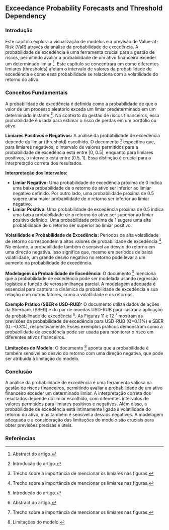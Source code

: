 ## Exceedance Probability Forecasts and Threshold Dependency

### Introdução
Este capítulo explora a visualização de modelos e a previsão de Value-at-Risk (VaR) através da análise da probabilidade de excedência. A probabilidade de excedência é uma ferramenta crucial para a gestão de riscos, permitindo avaliar a probabilidade de um ativo financeiro exceder um determinado limiar [^1]. Este capítulo se concentrará em como diferentes limiares (thresholds) afetam o intervalo de valores da probabilidade de excedência e como essa probabilidade se relaciona com a volatilidade do retorno do ativo.

### Conceitos Fundamentais
A probabilidade de excedência é definida como a probabilidade de que o valor de um processo aleatório exceda um limiar predeterminado em um determinado instante [^3]. No contexto da gestão de riscos financeiros, essa probabilidade é usada para estimar o risco de perdas em um portfólio ou ativo.

**Limiares Positivos e Negativos:**
A análise da probabilidade de excedência depende do limiar (threshold) escolhido. O documento [^18] especifica que, para limiares negativos, o intervalo de valores permitidos para a probabilidade de excedência está entre [0, 0.5], enquanto para limiares positivos, o intervalo está entre [0.5, 1]. Essa distinção é crucial para a interpretação correta dos resultados.

**Interpretação dos Intervalos:**
- **Limiar Negativo:** Uma probabilidade de excedência próxima de 0 indica uma baixa probabilidade de o retorno do ativo ser inferior ao limiar negativo definido. Por outro lado, uma probabilidade próxima de 0.5 sugere uma maior probabilidade de o retorno ser inferior ao limiar negativo.
- **Limiar Positivo:** Uma probabilidade de excedência próxima de 0.5 indica uma baixa probabilidade de o retorno do ativo ser superior ao limiar positivo definido. Uma probabilidade próxima de 1 sugere uma alta probabilidade de o retorno ser superior ao limiar positivo.

**Volatilidade e Probabilidade de Excedência:**
Períodos de alta volatilidade de retorno correspondem a altos valores de probabilidade de excedência [^18]. No entanto, a probabilidade também é sensível ao desvio do retorno em uma direção negativa. Isso significa que, mesmo em períodos de baixa volatilidade, um grande desvio negativo no retorno pode levar a um aumento na probabilidade de excedência.

**Modelagem da Probabilidade de Excedência:**
O documento [^3] menciona que a probabilidade de excedência pode ser modelada usando regressão logística e função de verossimilhança parcial. A modelagem adequada é essencial para capturar a dinâmica da probabilidade de excedência e sua relação com outros fatores, como a volatilidade e os retornos.

**Exemplo Prático (SBER e USD-RUB):**
O documento utiliza dados de ações da Sberbank (SBER) e do par de moedas USD-RUB para ilustrar a aplicação da probabilidade de excedência [^1]. As Figuras 11 e 12 [^18] mostram as previsões da probabilidade de excedência para USD-RUB (Q=0.11%) e SBER (Q=-0.3%), respectivamente. Esses exemplos práticos demonstram como a probabilidade de excedência pode ser usada para monitorar o risco em diferentes ativos financeiros.

**Limitações do Modelo:**
O documento [^19] aponta que a probabilidade é também sensível ao desvio do retorno com uma direção negativa, que pode ser atribuída à limitação do modelo.

### Conclusão
A análise da probabilidade de excedência é uma ferramenta valiosa na gestão de riscos financeiros, permitindo avaliar a probabilidade de um ativo financeiro exceder um determinado limiar. A interpretação correta dos resultados depende do limiar escolhido, com diferentes intervalos de valores permitidos para limiares positivos e negativos. Além disso, a probabilidade de excedência está intimamente ligada à volatilidade do retorno do ativo, mas também é sensível a desvios negativos. A modelagem adequada e a consideração das limitações do modelo são cruciais para obter previsões precisas e úteis.

### Referências
[^1]: Abstract do artigo.
[^3]: Introdução do artigo.
[^18]: Trecho sobre a importância de mencionar os limiares nas figuras.
[^19]: Limitações do modelo.
<!-- END -->